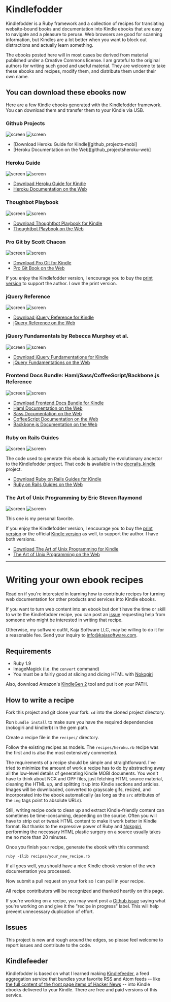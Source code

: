 # Kindlefodder 

Kindlefodder is a Ruby framework and a collection of recipes for
translating website-bound books and documentation into Kindle ebooks that
are easy to navigate and a pleasure to peruse. Web browsers are good for
scanning information, but Kindles are a lot better when you want to
block out distractions and actually learn something.

The ebooks posted here will in most cases be derived from material published
under a Creative Commons license.  I am grateful to the original authors
for writing such good and useful material. They are welcome to take these
ebooks and recipes, modify them, and distribute them under their own name. 

## You can download these ebooks now

Here are a few Kindle ebooks generated with the Kindlefodder framework.  You
can download them and transfer them to your Kindle via USB.

### Github Projects

![screen](https://github.com/danchoi/kindlefodder/raw/master/screenshots/github_projects-toc-sm.gif)
![screen](https://github.com/danchoi/kindlefodder/raw/master/screenshots/github_projects-article-sm.gif)

* [Download Heroku Guide for Kindle][github_projects-mobi]
* [Heroku Documentation on the Web][github_projectsheroku-web]

[heroku-mobi]:https://github.com/downloads/danchoi/kindlefodder/heroku-guide.2012-01-20.mobi
[heroku-web]:http://devcenter.heroku.com/categories/getting-started

### Heroku Guide

![screen](https://github.com/danchoi/kindlefodder/raw/master/screenshots/toc-sm.gif)
![screen](https://github.com/danchoi/kindlefodder/raw/master/screenshots/article-sm.gif)

* [Download Heroku Guide for Kindle][heroku-mobi]
* [Heroku Documentation on the Web][heroku-web]

[heroku-mobi]:https://github.com/downloads/danchoi/kindlefodder/heroku-guide.2012-01-20.mobi
[heroku-web]:http://devcenter.heroku.com/categories/getting-started

### Thoughbot Playbook

![screen](https://github.com/danchoi/kindlefodder/raw/master/screenshots/thoughtbot-toc-sm.gif)
![screen](https://github.com/danchoi/kindlefodder/raw/master/screenshots/thoughtbot-article-sm.gif)

* [Download Thoughtbot Playbook for Kindle][thoughtbot-mobi]
* [Thoughtbot Playbook on the Web][thoughtbot-web]

[thoughtbot-mobi]:https://github.com/downloads/danchoi/kindlefodder/thoughtbot_playbook.2012-01-20.mobi
[thoughtbot-web]:http://playbook.thoughtbot.com/

### Pro Git by Scott Chacon

![screen](https://github.com/danchoi/kindlefodder/raw/master/screenshots/progit-toc-sm.gif)
![screen](https://github.com/danchoi/kindlefodder/raw/master/screenshots/progit-article-sm.gif)

* [Download Pro Git for Kindle][progit-mobi]
* [Pro Git Book on the Web][progit-web]

If you enjoy the Kindlefodder version, I encourage you to buy the [print
version][progit-print] to support the author.  I own the print version.

[progit-mobi]:https://github.com/downloads/danchoi/kindlefodder/pro_git.2012-01-21.mobi
[progit-web]:http://progit.org/book/
[progit-print]:http://www.amazon.com/Pro-Git-Chacon/dp/1430218339/ref=tmm_pap_title_0?ie=UTF8&qid=1327266631&sr=1-1

### jQuery Reference

![screen](https://github.com/danchoi/kindlefodder/raw/master/screenshots/jquery-toc-sm.gif)
![screen](https://github.com/danchoi/kindlefodder/raw/master/screenshots/jquery-article-sm.gif)

* [Download jQuery Reference for Kindle][jquery-mobi]
* [jQuery Reference on the Web][jquery-web]

[jquery-mobi]:https://github.com/downloads/danchoi/kindlefodder/jquery.2012-01-22.mobi
[jquery-web]:http://docs.jquery.com/Main_Page

### jQuery Fundamentals by Rebecca Murphey et al.

![screen](https://github.com/danchoi/kindlefodder/raw/master/screenshots/murphey-toc-sm.gif)
![screen](https://github.com/danchoi/kindlefodder/raw/master/screenshots/murphey-article-sm.gif)

* [Download jQuery Fundamentations for Kindle][murphey-mobi]
* [jQuery Fundamentations on the Web][murphey-web]

[murphey-mobi]:https://github.com/downloads/danchoi/kindlefodder/jquery_fundamentals.2012-01-22.mobi
[murphey-web]:http://jqfundamentals.com/

### Frontend Docs Bundle: Haml/Sass/CoffeeScript/Backbone.js Reference

![screen](https://github.com/danchoi/kindlefodder/raw/master/screenshots/frontend-toc-sm.gif)
![screen](https://github.com/danchoi/kindlefodder/raw/master/screenshots/frontend-article-sm.gif)

* [Download Frontend Docs Bundle for Kindle][frontend-mobi]
* [Haml Documentation on the Web][haml]
* [Sass Documentation on the Web][sass]
* [CoffeeScript Documentation on the Web][coffee]
* [Backbone.js Documentation on the Web][backbone]

[frontend-mobi]:https://github.com/downloads/danchoi/kindlefodder/frontend_bundle.2012-01-22.mobi
[haml]:http://haml-lang.com/docs/yardoc/file.HAML_REFERENCE.html
[sass]:http://sass-lang.com/docs/yardoc/file.SASS_REFERENCE.html
[coffee]:http://coffeescript.org/#comparisons
[backbone]:http://documentcloud.github.com/backbone/

### Ruby on Rails Guides

![screen](https://github.com/danchoi/docrails_kindle/raw/master/images/screen1-sm.gif)
![screen](https://github.com/danchoi/docrails_kindle/raw/master/images/screen2-sm.gif)

The code used to generate this ebook is actually the evolutionary ancestor to
the Kindlefodder project. That code is available in the
[docrails_kindle][docrails_kindle] project.

* [Download Ruby on Rails Guides for Kindle][railsguides-mobi]
* [Ruby on Rails Guides on the Web][railsguides-web]

[railsguides-mobi]:https://github.com/downloads/danchoi/kindlefodder/rails-guide.2012-01-18.mobi
[railsguides-web]:http://guides.rubyonrails.org/
[docrails_kindle]:https://github.com/danchoi/docrails_kindle

### The Art of Unix Programming by Eric Steven Raymond


![screen](https://github.com/danchoi/kindlefodder/raw/master/screenshots/unix-toc-sm.gif)
![screen](https://github.com/danchoi/kindlefodder/raw/master/screenshots/unix-article-sm.gif)

This one is my personal favorite. 

If you enjoy the Kindlefodder version, I encourage you to buy the [print
version][unix-print] or the official [Kindle version][unix-kindle] as well, to
support the author.  I have both versions.

* [Download The Art of Unix Programming for Kindle][unix-mobi]
* [The Art of Unix Programming on the Web][unix-web]

[unix-print]:http://www.amazon.com/exec/obidos/tg/detail/-/0131429019/104-5607387-8275944?v=glance
[unix-kindle]:http://www.amazon.com/Art-UNIX-Programming-ebook/dp/B003U2T5BA/ref=tmm_kin_title_0?ie=UTF8&m=AG56TWVU5XWC2
[unix-mobi]:https://github.com/downloads/danchoi/kindlefodder/unix.2012-01-22.mobi
[unix-web]:http://www.faqs.org/docs/artu/index.html


* * *

# Writing your own ebook recipes

Read on if you're interested in learning how to contribute recipes for turning
web documentation for other products and services into Kindle ebooks.

If you want to turn web content into an ebook but don't have the time or skill to
write the Kindlefodder recipe, you can post an [issue][issues] requesting
help from someone who might be interested in writing that recipe.

Otherwise, my software outfit, Kaja Software LLC, may be willing to do
it for a reasonable fee. Send your inquiry to <info@kajasoftware.com>.


## Requirements

* Ruby 1.9
* ImageMagick (i.e. the `convert` command)
* You must be a fairly good at slicing and dicing HTML with [Nokogiri][nokogiri] 

[nokogiri]:http://nokogiri.org/

Also, download Amazon's [KindleGen 2][kindlegen] tool and put it on your PATH.

[kindlegen]:http://www.amazon.com/gp/feature.html?ie=UTF8&docId=1000234621

## How to write a recipe

Fork this project and git clone your fork. `cd` into the cloned project
directory.

Run `bundle install` to make sure you have the required dependencies
(nokogiri and kindlerb) in the gem path.

Create a recipe file in the `recipes/` directory.

Follow the existing recipes as models.  The `recipes/heroku.rb` recipe
was the first and is also the most extensively commented. 

The requirements of a recipe should be simple and straightforward. I've
tried to minimize the amount of work a recipe has to do by abstracting
away all the low-level details of generating Kindle MOBI documents. You
won't have to think about NCX and OPF files, just fetching HTML source
material, cleaning the HTML up, and splitting it up into Kindle sections
and articles. Images will be downloaded, converted to grayscale gifs,
resized, and incorporated into the ebook automatically (as long as the
`src` attributes of the `img` tags point to absolute URLs).

Still, writing recipe code to clean up and extract Kindle-friendly
content can sometimes be time-consuming, depending on the source. Often
you will have to strip out or tweak HTML content to make it work better
in Kindle format.  But thanks to the expressive power of Ruby and
[Nokogiri][noko], performing the necessary HTML plastic surgery on
a source usually takes me no more than 20 minutes.

[noko]:http://nokogiri.org/

Once you finish your recipe, generate the ebook with this command:

    ruby -Ilib recipes/your_new_recipe.rb

If all goes well, you should have a nice Kindle ebook version of the web
documentation you processed.

Now submit a pull request on your fork so I can pull in your recipe.

All recipe contributors will be recognized and thanked heartily on this page.

If you're working on a recipe, you may want post a [Github issue][issues]
saying what you're working on and give it the "recipe in progress"
label. This will help prevent unnecessary duplication of effort.

[issues]:https://github.com/danchoi/kindlefodder/issues
[issues]:https://github.com/danchoi/kindlefodder/issues


## Issues

This project is new and rough around the edges, so please feel welcome to
report issues and contribute to the code. 

## Kindlefeeder

Kindlefodder is based on what I learned making [Kindlefeeder][kf], a
feed aggregation service that bundles your favorite RSS and Atom feeds
-- like [the full content of the front page items of Hacker
News][hnfeed] -- into Kindle ebooks delivered to your Kindle. There are
free and paid versions of this service.

[kf]:http://kindlefeeder.com/
[hnfeed]:http://kindlefeeder.com/feeds/1626

